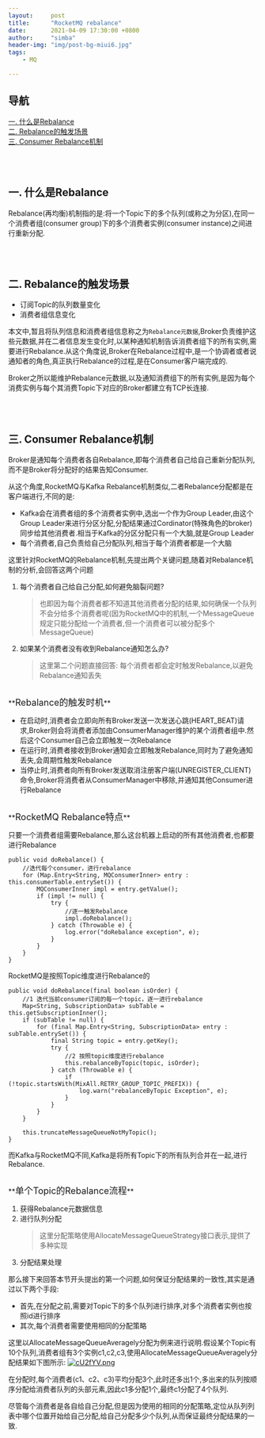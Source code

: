 ```yaml
---
layout:     post
title:      "RocketMQ rebalance"
date:       2021-04-09 17:30:00 +0800
author:     "simba"
header-img: "img/post-bg-miui6.jpg"
tags:
    - MQ

---
```







## 导航
[一. 什么是Rebalance](#jump1)
<br>
[二. Rebalance的触发场景](#jump2)
<br>
[三. Consumer Rebalance机制](#jump3)
<br>










<br><br>
## <span id="jump1">一. 什么是Rebalance</span>

Rebalance(再均衡)机制指的是:将一个Topic下的多个队列(或称之为分区),在同一个消费者组(consumer group)下的多个消费者实例(consumer instance)之间进行重新分配.<br>



<br><br>
## <span id="jump2">二. Rebalance的触发场景</span>

* 订阅Topic的队列数量变化
* 消费者组信息变化

本文中,暂且将队列信息和消费者组信息称之为``Rebalance元数据``,Broker负责维护这些元数据,并在二者信息发生变化时,以某种通知机制告诉消费者组下的所有实例,需要进行Rebalance.从这个角度说,Broker在Rebalance过程中,是一个协调者或者说通知者的角色,真正执行Rebalance的过程,是在Consumer客户端完成的.<br>

Broker之所以能维护Rebalance元数据,以及通知消费组下的所有实例,是因为每个消费实例与每个其消费Topic下对应的Broker都建立有TCP长连接.<br>



<br><br>
## <span id="jump3">三. Consumer Rebalance机制</span>

Broker是通知每个消费者各自Rebalance,即每个消费者自己给自己重新分配队列,而不是Broker将分配好的结果告知Consumer.<br>

从这个角度,RocketMQ与Kafka Rebalance机制类似,二者Rebalance分配都是在客户端进行,不同的是:
* Kafka会在消费者组的多个消费者实例中,选出一个作为Group Leader,由这个Group Leader来进行分区分配,分配结果通过Cordinator(特殊角色的broker)同步给其他消费者.相当于Kafka的分区分配只有一个大脑,就是Group Leader
* 每个消费者,自己负责给自己分配队列,相当于每个消费者都是一个大脑

这里针对RocketMQ的Rebalance机制,先提出两个关键问题,随着对Rebalance机制的分析,会回答这两个问题
1. 每个消费者自己给自己分配,如何避免脑裂问题?
	> 也即因为每个消费者都不知道其他消费者分配的结果,如何确保一个队列不会分给多个消费者呢(因为RocketMQ中的机制,一个MessageQueue规定只能分配给一个消费者,但一个消费者可以被分配多个MessageQueue)
2. 如果某个消费者没有收到Rebalance通知怎么办?
	> 这里第二个问题直接回答: 每个消费者都会定时触发Rebalance,以避免Rebalance通知丢失


<br>
**<font size="4">Rebalance的触发时机</font>** <br>

* 在启动时,消费者会立即向所有Broker发送一次发送心跳(HEART_BEAT)请求,Broker则会将消费者添加由ConsumerManager维护的某个消费者组中.然后这个Consumer自己会立即触发一次Rebalance
* 在运行时,消费者接收到Broker通知会立即触发Rebalance,同时为了避免通知丢失,会周期性触发Rebalance
* 当停止时,消费者向所有Broker发送取消注册客户端(UNREGISTER_CLIENT)命令,Broker将消费者从ConsumerManager中移除,并通知其他Consumer进行Rebalance


<br>
**<font size="4">RocketMQ Rebalance特点</font>** <br>

只要一个消费者组需要Rebalance,那么这台机器上启动的所有其他消费者,也都要进行Rebalance
```
public void doRebalance() {
    //迭代每个consumer，进行rebalance
    for (Map.Entry<String, MQConsumerInner> entry : this.consumerTable.entrySet()) {
        MQConsumerInner impl = entry.getValue();
        if (impl != null) {
            try {
                //逐一触发Rebalance
                impl.doRebalance();
            } catch (Throwable e) {
                log.error("doRebalance exception", e);
            }
        }
    }
}
```

RocketMQ是按照Topic维度进行Rebalance的
```
public void doRebalance(final boolean isOrder) {
    //1 迭代当前consumer订阅的每一个topic，逐一进行rebalance
    Map<String, SubscriptionData> subTable = this.getSubscriptionInner();
    if (subTable != null) {
        for (final Map.Entry<String, SubscriptionData> entry : subTable.entrySet()) {
            final String topic = entry.getKey();
            try {
                //2 按照topic维度进行rebalance
                this.rebalanceByTopic(topic, isOrder);
            } catch (Throwable e) {
                if (!topic.startsWith(MixAll.RETRY_GROUP_TOPIC_PREFIX)) {
                    log.warn("rebalanceByTopic Exception", e);
                }
            }
        }
    }
 
    this.truncateMessageQueueNotMyTopic();
}
```

而Kafka与RocketMQ不同,Kafka是将所有Topic下的所有队列合并在一起,进行Rebalance.<br>


<br>
**<font size="4">单个Topic的Rebalance流程</font>** <br>

1. 获得Rebalance元数据信息
2. 进行队列分配
	> 这里分配策略使用AllocateMessageQueueStrategy接口表示,提供了多种实现
3. 分配结果处理


那么接下来回答本节开头提出的第一个问题,如何保证分配结果的一致性,其实是通过以下两个手段:
* 首先,在分配之前,需要对Topic下的多个队列进行排序,对多个消费者实例也按照id进行排序
* 其次,每个消费者需要使用相同的分配策略

这里以AllocateMessageQueueAveragely分配为例来进行说明.假设某个Topic有10个队列,消费者组有3个实例c1,c2,c3,使用AllocateMessageQueueAveragely分配结果如下图所示:
[![cU2fYV.png](https://z3.ax1x.com/2021/04/09/cU2fYV.png)](https://imgtu.com/i/cU2fYV)

在分配时,每个消费者(c1、c2、c3)平均分配3个,此时还多出1个,多出来的队列按顺序分配给消费者队列的头部元素,因此c1多分配1个,最终c1分配了4个队列.<br>

尽管每个消费者是各自给自己分配,但是因为使用的相同的分配策略,定位从队列列表中哪个位置开始给自己分配,给自己分配多少个队列,从而保证最终分配结果的一致.